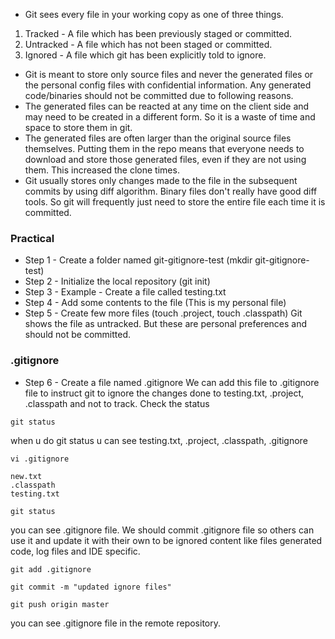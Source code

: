 - Git sees every file in your working copy as one of three things.
1. Tracked - A file which has been previously staged or committed.
2. Untracked - A file which has not been staged or committed.
3. Ignored - A file which git has been explicitly told to ignore. 
- Git is meant to store only source files and never the generated files or the personal config files with confidential information.
Any generated code/binaries should not be committed due to following reasons.
- The generated files can be reacted at any time on the client side and may need to be created in a different form. So it is a waste of time and space to store them in git. 
- The generated files are often larger than the original source files themselves. Putting them in the repo means that everyone needs to download and store those generated files, even if they are not using them. This increased the clone times.
- Git usually stores only changes made to the file in the subsequent commits by using diff algorithm. Binary files don't really have good diff tools. So git will frequently just need to store the entire file each time it is committed. 

### Practical

- Step 1 - Create a folder named git-gitignore-test (mkdir git-gitignore-test)
- Step 2 - Initialize the local repository (git init)
- Step 3 - Example - Create a file called testing.txt
- Step 4 - Add some contents to the file (This is my personal file)
- Step 5 - Create few more files (touch .project, touch .classpath) 
Git shows the file as untracked. But these are personal preferences and should not be committed.
### .gitignore 
- Step 6 - Create a file named .gitignore 
We can add this file to .gitignore file to instruct git to ignore the changes done to testing.txt, .project, .classpath and not to track. 
Check the status 
```
git status
```
when u do git status u can see testing.txt, .project, .classpath, .gitignore
```
vi .gitignore
```
```
new.txt
.classpath
testing.txt
```
```
git status
```
you can see .gitignore file. We should commit .gitignore file so others can use it and update it with their own to be ignored content like files generated code, log files and IDE specific. 

```
git add .gitignore
```
```
git commit -m "updated ignore files"
```
```
git push origin master
```
you can see .gitignore file in the remote repository. 

